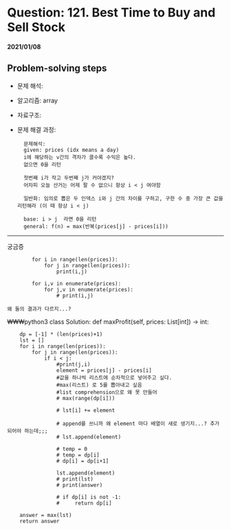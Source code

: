 # Question: 121. Best Time to Buy and Sell Stock
#### 2021/01/08


## Problem-solving steps
* 문제 해석:
* 알고리즘: array
* 자료구조: 
* 문제 해결 과정: 

        문제해석:
        given: prices (idx means a day)
        i에 해당하는 v간의 격차가 클수록 수익은 높다. 
        없으면 0을 리턴
        
        첫번째 i가 작고 두번째 j가 커야겠지?
        어차피 오늘 산거는 어제 팔 수 없으니 항상 i < j 여야함
        
        일반화: 임의로 뽑은 두 인덱스 i와 j 간의 차이를 구하고, 구한 수 중 가장 큰 값을 리턴해라 (이 때 항상 i < j)
        
        base: i > j  라면 0을 리턴
        general: f(n) = max(반복(prices[j] - prices[i])) 

---
궁금증
```python3
        for i in range(len(prices)):
            for j in range(len(prices)):
                print(i,j)
        
        for i,v in enumerate(prices):
            for j,v in enumerate(prices):
                # print(i,j)
                
왜 둘의 결과가 다르지...?
```

₩₩₩python3
class Solution:
    def maxProfit(self, prices: List[int]) -> int:
        
        dp = [-1] * (len(prices)+1)
        lst = []       
        for i in range(len(prices)):
            for j in range(len(prices)):
                if i < j:
                    #print(j,i)
                    element = prices[j] - prices[i]
                    #값을 하나씩 리스트에 순차적으로 넣어주고 싶다.
                    #max(리스트) 로 5를 뽑아내고 싶음
                    #list comprehension으로 왜 못 만들어
                    # max(range(dp[i]))
                    
                    # lst[i] += element
                    
                    # append를 쓰니까 왜 element 마다 배열이 새로 생기지...? 추가 되어야 하는데;;;
                    # lst.append(element)
                    
                    # temp = 0
                    # temp = dp[i]
                    # dp[i] = dp[i+1]
                    
                    lst.append(element)
                    # print(lst)
                    # print(answer)
                    
                    # if dp[i] is not -1:
                    #     return dp[i]

        answer = max(lst)
        return answer
```
                    
                    
                    
                    
                        
                    
            
        
        
        

            
            
        
            
        
        
